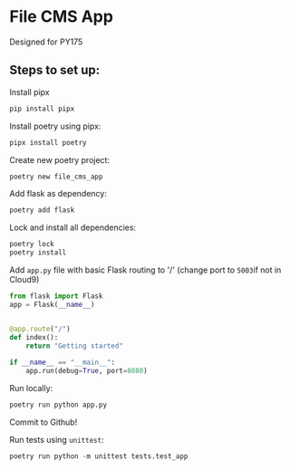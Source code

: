 # File CMS App
Designed for PY175

## Steps to set up:

Install pipx
```python
pip install pipx
```

Install poetry using pipx:
```python
pipx install poetry
```

Create new poetry project:
```python
poetry new file_cms_app
```

Add flask as dependency:
```python
poetry add flask
```

Lock and install all dependencies:
```python
poetry lock
poetry install
```

Add ```app.py``` file with basic Flask routing to '/' (change port to ```5003```if not in Cloud9)
```python
from flask import Flask
app = Flask(__name__)


@app.route("/")
def index():
    return "Getting started"
    
if __name__ == "__main__":
    app.run(debug=True, port=8080)
```

Run locally:
```python
poetry run python app.py
```

Commit to Github!

Run tests using ```unittest```:
```python
poetry run python -m unittest tests.test_app
```